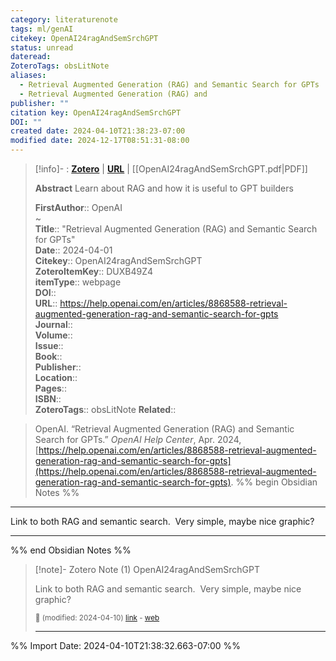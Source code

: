 ```yaml
---
category: literaturenote
tags: ml/genAI
citekey: OpenAI24ragAndSemSrchGPT
status: unread
dateread: 
ZoteroTags: obsLitNote
aliases:
  - Retrieval Augmented Generation (RAG) and Semantic Search for GPTs
  - Retrieval Augmented Generation (RAG) and
publisher: ""
citation key: OpenAI24ragAndSemSrchGPT
DOI: ""
created date: 2024-04-10T21:38:23-07:00
modified date: 2024-12-17T08:51:31-08:00
---
```


> [!info]- : [**Zotero**](zotero://select/library/items/DUXB49Z4)   | [**URL**](https://help.openai.com/en/articles/8868588-retrieval-augmented-generation-rag-and-semantic-search-for-gpts) | [[OpenAI24ragAndSemSrchGPT.pdf|PDF]]
>
> 
> **Abstract**
> Learn about RAG and how it is useful to GPT builders
> 
> 
> **FirstAuthor**:: OpenAI  
~    
> **Title**:: "Retrieval Augmented Generation (RAG) and Semantic Search for GPTs"  
> **Date**:: 2024-04-01  
> **Citekey**:: OpenAI24ragAndSemSrchGPT  
> **ZoteroItemKey**:: DUXB49Z4  
> **itemType**:: webpage  
> **DOI**::   
> **URL**:: https://help.openai.com/en/articles/8868588-retrieval-augmented-generation-rag-and-semantic-search-for-gpts  
> **Journal**::   
> **Volume**::   
> **Issue**::   
> **Book**::   
> **Publisher**::   
> **Location**::    
> **Pages**::   
> **ISBN**::   
> **ZoteroTags**:: obsLitNote
>**Related**:: 

> OpenAI. “Retrieval Augmented Generation (RAG) and Semantic Search for GPTs.” _OpenAI Help Center_, Apr. 2024, [https://help.openai.com/en/articles/8868588-retrieval-augmented-generation-rag-and-semantic-search-for-gpts](https://help.openai.com/en/articles/8868588-retrieval-augmented-generation-rag-and-semantic-search-for-gpts).
%% begin Obsidian Notes %%
___
Link to both RAG and semantic search.  Very simple, maybe nice graphic?
___
%% end Obsidian Notes %%

> [!note]- Zotero Note (1)
> OpenAI24ragAndSemSrchGPT
> 
> Link to both RAG and semantic search.  Very simple, maybe nice graphic?
> 
> <small>📝️ (modified: 2024-04-10) [link](zotero://select/library/items/TFH9PFWW) - [web](http://zotero.org/users/60638/items/TFH9PFWW)</small>
>  
> ---




%% Import Date: 2024-04-10T21:38:32.663-07:00 %%
